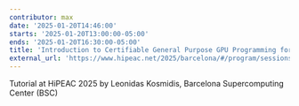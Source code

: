 ```yaml
---
contributor: max
date: '2025-01-20T14:46:00'
starts: '2025-01-20T13:00:00-05:00'
ends: '2025-01-20T16:30:00-05:00'
title: 'Introduction to Certifiable General Purpose GPU Programming for Safety-Critical Systems using Khronos APIs'
external_url: 'https://www.hipeac.net/2025/barcelona/#/program/sessions/8161/'
---
```


Tutorial at HiPEAC 2025 by Leonidas Kosmidis, Barcelona Supercomputing Center (BSC)
